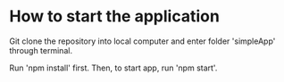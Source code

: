 # How to start the application

Git clone the repository into local computer and enter folder 'simpleApp' through terminal.

Run 'npm install' first. Then, to start app, run 'npm start'.
